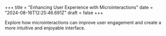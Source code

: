 +++
title = "Enhancing User Experience with Microinteractions"
date = "2024-08-16T12:25:46.691Z"
draft = false
+++

  Explore how microinteractions can improve user engagement and create a more intuitive and enjoyable interface.
        